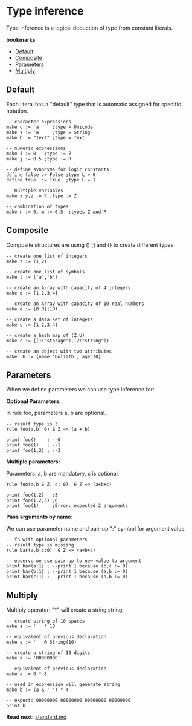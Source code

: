 # Type inference

Type inference is a logical deduction of type from constant literals.

**bookmarks**
* [Default](#Default)
* [Composite](#Composite)
* [Parameters](#Parameters)
* [Multiply](#Multiply)

## Default
Each literal has a "default" type that is automatic assigned for specific notation.

```
-- character expressions
make c := `a`    ;type = Unicode 
make s := 'a'    ;type = String 
make b := "Text" ;type = Text

-- numeric expressions
make i := 0   ;type := Z
make j := 0.5 ;type := R

-- define synonyms for logic constants
define false := False ;type L = 0
define true  := True  ;type L = 1

-- multiple variables
make x,y,z := 5 ;type := Z

-- combination of types
make n := 0, m := 0.5  ;types Z and R
```

## Composite

Composite structures are using () [] and {} to create different types:

```
-- create one list of integers
make t := (1,2) 

-- create one list of symbols
make l := ('a','b')

-- create an Array with capacity of 4 integers
make d := [1,2,3,4]

-- create an Array with capacity of 10 real numbers
make e := [0.0](10)

-- create a data set of integers
make s := {1,2,3,4}

-- create a hash map of (Z:U)
make c := {(1:"storage"),(2:"string")}

-- create an object with two attributes
make  b := {name:'Goliath', age:30}

```

## Parameters
When we define parameters we can use type inference for: 

**Optional Parameters:**

In rule foo, parameters a, b are optional.

```
-- result type is Z
rule foo(a,b: 0) ∈ Z => (a + b)
                                  
print foo()    ; --0               
print foo(1)   ; --1
print foo(1,2) ; --3
```

**Multiple parameters:**

Parameters: a, b are mandatory, c is optional.

```
rule foo(a,b ∈ Z, c: 0)  ∈ Z => (a+b+c)

print foo(1,2)   ;3
print foo(1,2,3) ;6
print foo(1)     ;Error: expected 2 arguments

```

**Pass arguments by name:**

We can use parameter name and pair-up ":" symbol for argument value.

```
-- fn with optional parameters
-- result type is missing
rule bar(a,b,c:0)  ∈ Z => (a+b+c)

-- observe we use pair-up to new value to argument
print bar(a:1) ; --print 1 because (b,c := 0) 
print bar(b:1) ; --print 1 because (a,b := 0) 
print bar(c:1) ; --print 1 because (a,b := 0) 
```

## Multiply

Multiply operator: "*" will create a string string:

```
-- create string of 10 spaces
make s := ' ' * 10

-- equivalent of previous declaration
make s := ' ' @ String(10)
```


```
-- create a string of 10 digits
make a := '00000000'

-- equivalent of previous declaration
make a := 0 * 8

-- used in expression will generate string
make b := (a & ' ') * 4

-- expect: 00000000 00000000 00000000 00000000
print b 
```

**Read next:** [standard.md](standard.md)